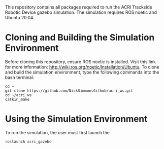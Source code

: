 This repository contains all packages required to run the ACRI Trackside Robotic Device gazebo simulation. 
The simulation requires ROS noetic and Ubuntu 20.04.
# Cloning and Building the Simulation Environment
Before cloning this repository, ensure ROS noetic is installed. Visit this link for more information: http://wiki.ros.org/noetic/Installation/Ubuntu.
To clone and build the simulation environment, type the following commands into the bash terminal:

```
cd ~
git clone https://github.com/NickSimmonsGithub/acri_ws.git
cd ~/acri_ws
catkin_make
```

# Using the Simulation Environment
To run the simulation, the user must first launch the 
```
roslaunch acri_gazebo 

